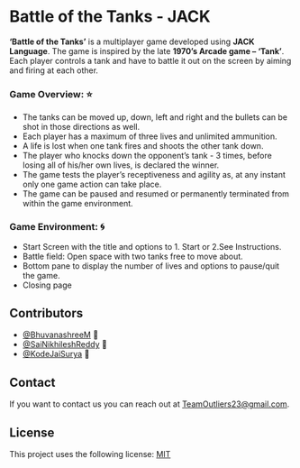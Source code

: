 # Battle of the Tanks - JACK 

<!--- These are examples. See https://shields.io for others or to customize this set of shields. You might want to include dependencies, project status and licence info here --->

**‘Battle of the Tanks’** is a multiplayer game developed using **JACK Language**. The game is inspired by the late **1970’s Arcade game – ‘Tank’**.  Each player controls a tank and have to battle it out on the screen by aiming and firing at each other. 

### Game Overview: ⭐
* The tanks can be moved up, down, left and right and the bullets can be shot in those directions as well. 
* Each player has a maximum of three lives and unlimited ammunition. 
* A life is lost when one tank fires and shoots the other tank down. 
* The player who knocks down the opponent’s tank - 3 times, before losing all of his/her own lives, is declared the winner.
* The game tests the player’s receptiveness and agility as, at any instant only one game action can take place.
* The game can be paused and resumed or permanently terminated from within the game environment.

### Game Environment: 🌀
* Start Screen with the title and options to 1. Start or 2.See Instructions. 
* Battle field: Open space with two tanks free to move about. 
* Bottom pane to display the number of lives and options to pause/quit the game.
* Closing page


## Contributors

* [@BhuvanashreeM](https://github.com/BhuvanashreeM) 💎
* [@SaiNikhileshReddy](https://github.com/SaiNikhileshReddy) 🦊
* [@KodeJaiSurya](https://github.com/KodeJaiSurya) 🐎

<!--You might want to consider using something like the [All Contributors](https://github.com/all-contributors/all-contributors) specification and its [emoji key](https://allcontributors.org/docs/en/emoji-key).-->

## Contact

If you want to contact us you can reach out at <TeamOutliers23@gmail.com>.

## License
<!--- If you're not sure which open license to use see https://choosealicense.com/--->

This project uses the following license: [MIT]()
